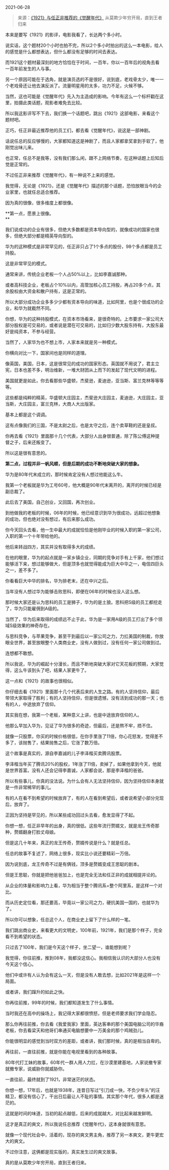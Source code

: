 2021-06-28

> 来源：[《1921》与任正非推荐的《觉醒年代》](http://mp.weixin.qq.com/s?__biz=MzU0MjYwNDU2Mw==&mid=2247499656&idx=1&sn=0b3f21cf5435e21fedf82ca6aa0232d1&chksm=fb1a93f4cc6d1ae249a9f8e80f2ea17cc26c088503b1b139fa73bd10d163a9de18dee0a873fc&scene=27#wechat_redirect)
> 从莫欺少年穷开局，直到王者归来

本来是要写《1921》的影评，电影我看了，长达两个多小时。  

  

说实话，这个题材20个小时也拍不完，所以2个多小时拍出的这么一本电影，给人的感觉是什么都想表达，但什么都没有足够的时间去表达。

  

而1921这个题材最深刻的地方恰恰在于时间，一百年，你以一百年后的视角去看一百年前发生的人与事。

  

另一个原因可能在于选角，就是演员选的不是很好，说到底，老戏骨太少，唯一一个老戏骨还让他去演反派了。流量明星用的太多，功力不足，火候不够。  

  

当然，这也可能是《觉醒年代》先入为主造成的影响。今年有这么一个标杆戳在这里，拍摄此类话题，观影者难免去比较。

  

所以我这影评写不下去，我们换一个话题吧，跳出《1921》这部电影，来看这个题材吧。  

  

正巧，任正非最近推荐他的员工们，都去看《觉醒年代》，说这是一部神剧。

  

话说任总的反应够慢的，大家都知道这是神剧了，而且人家都拿奖拿到手软了，他刚觉出味儿来。  

  

也正常，任总不是我等，没有我们那么闲，跟不上网络节奏，在这种话题上后知后觉是正常的。  

  

不过任正非来推荐《觉醒年代》，有一种说不上来的感觉。  

  

我觉得，无论是《1921》，还是《觉醒年代》描述的那个话题，恐怕放眼当今的企业家里，也就任总适合推荐。  

  

因为真的很像，很多维度上都很像。  

  

 **第一点，愿景上很像。  
**

  

我们说成功的企业有很多，但绝大多数都是资本导向型的，就像成功的国家也很多，但绝大部分都是精英导向型的。

  

华为的这种模式是非常罕见的，任正非只占了1个多点的股份，98个多点都是员工持股。  

  

这是非常罕见的模式。  

  

通常来讲，传统企业老板一个人占50%以上，比如李嘉诚那种。

  

或者高科技企业，老板占个10%以内，高管加核心员工持股，再占20多个点，其余股权由大资金和散户持有，这是正常的。

  

所以大部分成功企业多多少少都有资本导向的味道，比如阿里，也是个很成功的企业，和华为就截然不同。  

  

你想，华为的这种持股模式，在资本市场看来，是很奇特的。上市要求一家公司大部分股权是可交易的，或者说是潜在可交易的，比如归少数大股东持有，大股东最好是纯资本，不参与经营。

  

当然了，人家华为也不想上市，人家本来就是另一种模式。  

  

你横向对比一下，国家间也是同样的道理。  

  

像英国，美国，日本，这是很常见的成功的国家形态。英国就不用说了，君主立宪，日本也差不多，明治维新，一堆大财团从上而下的发起了现代文明的进程。

  

美国就更是如此，你去看那些华盛顿，杰斐逊，麦迪逊，亚当斯、富兰克林等等等等。

  

这些都是纯粹的精英，华盛顿大庄园主，杰斐逊大庄园主，麦迪逊，大庄园主，亚当斯，大庄园主，富兰克林，大商人大出版家。

  

基本上都是这个调调。  

  

这有点像我们的三国，不是太尉之后，也是太守之后，连个卖草鞋的还是皇叔。  

  

你再去看《1921》里面那十几个代表，大部分人出身很普通，除了陈公傅这种提督之子，后来还叛变了。

  

所以这是很有意思的。

  

 **第二点，过程并非一帆风顺，但是后期的成功不断地突破大家的想象。**

  

华为是80年代末成立的，那时候肯定没有人想过他能这么牛。  

  

我第一个老板就是华为工号60号，他大概是90年代末离开的，离开的时候已经是副总裁了。  

  

此后去了美国，自己创业，又回国，再次创业。  

  

到他做我的老板的时候，06年的时候，他已经意识到华为很成功，远超过他想象的成功，但也绝对没有想过，有后来那么成功。  

  

你今天回头去看，他一生中最大的成就恰恰是他刚毕业的时候入职的第一家公司，入职的第一个十年带给他的。  

  

他后来转战四方，其实并没有取得多大的成绩。  

  

在他的眼里，华为的起点就是一家乡镇企业，同期的竞争对手有上千家，他们想过能够活下来，想过能够做大，但是顶多也就觉得能成为巨大中华之一，电信四巨头之一，差不多了。  

  

你看看巨大中华的排名，华为排老末，还在中兴之后。  

  

当年没有人想过华为能够击败思科，即便在06年的时候也没人这么想。  

  

那时候大家还是认为思科的员工是狮子，华为的是土狼。思科把S级的员工都挖走了，华为只能雇佣到A级的。

  

当然了，华为后来取得的成绩远不止于此，华为是一家用A级的员工打出了多个领域S级效果的神奇存在。  

  

与思科竞争，与苹果竞争，甚至干到最后以一家公司之力，力扛美国的制裁，你放眼全世界，甚至放眼整个人类商业史，没有人做到过，没有任何一家公司做到过。

  

连想都不敢想。

  

所以我说，华为的崛起十分漫长，而且不断地突破大家对它天花板的预期，大家觉得，这么牛该到头了吧，结果人家更牛了。  

  

这一点和《1921》的故事也很相似。

  

你仔细去看《1921》里面那十几个代表后来的人生之路。有的人坚持信仰，最后带领大家取得了胜利；有的人坚持信仰，但是很遗憾，没有活到成功的那一天；也有的人，中途放弃了信仰。  

  

其实我在想，我第一个老板，某种意义上讲，也是中途放弃信仰的人。  

  

他那么早加入华为，见证了华为很多的奇迹，但最后，还是熬不牢，捂不住。  

  

就像一只股票，你买的时候价格很低，在你手里涨了11倍，你心花怒发，觉得差不多了，该抛售了，结果抛售之后，它涨了数万倍。

  

这个故事是真实的，源自李嘉诚的儿子李泽楷买卖腾讯股票。

  

李泽楷当年买了腾讯20%的股权，1年涨了11倍，卖掉了，如果他拿到今天，他就是世界首富。没有人还会记得李嘉诚，人家都会说，那是李泽楷的爸爸。

  

所以有些事儿，你真的没法说。为什么会有人无法坚持信仰，因为坚持信仰本身就是一件非常稀罕的事儿。

  

有的人在看不到希望的时候放弃了，有的人在看到希望后，或者说希望小部分兑现后，放弃了。  

  

正因为坚持是罕见的，所以某些成功回过头去看，愈发显得了不起。

  

你想一想，任正非早年的出身，真的很低。这些年流行赘婿文，就是龙王传奇那种，赘婿翻身打脸丈母娘。  

  

但是这几十年来，真正的龙王传奇，赘婿传说是什么？就是任总。

  

任总的故事不复述了，网络上很多，现实比小说还要精彩一万倍。  

  

因为说到底，龙王传奇不过是有俩钱，顶多是赘婿变成王思聪的剧本。

  

但是王思聪，你就是把他爸爸加上，也是完全无法和任正非的成就相提并论的。

  

从企业的体量和影响力上看，华为相当于整个腾讯系+整个阿里系，是这样一个对比。  

  

而从历史定位看，那还要高，毕竟以一家公司之力，硬抗美国一国的，也就华为了。

  

所以你可以想象，任总这个人，在商业史上留下了什么样的一笔。  

  

我们跳出商业史，来看更大的文明史，100年前，1921年，我们是那个样子，完全看不到希望的状态。  

  

只过去了100年，我们是今天这个样子，坐二望一，谁能想到呢？

  

我觉得，你往前推，推到08年，我都没这信心。我相信我认识的大部分人也没有今天这个信心。  

  

他们中或许有人认为会有这么一天，但是没有人敢去想，比如2021年是这样一个局面。  

  

或者讲，我们蹿升的如此之快。  

  

你再往前推，99年的时候，我们都知道发生了什么事情。  

  

当时我还在高中的操场上，我记得大家都很愤怒，但是老师要求我们学会隐忍。

  

那么你再往前推，你去看《我爱我家》里面，英达客串的那个美国电脑公司的华裔老板，你去看梁天和他哥们串通买电脑想要中一万美金的那个鸡贼劲儿。  

  

你能很明显的感觉到当时双方的差距，或者讲，我们那时候，真的是相当自卑的。  

  

再往前，一直往前推，就是你能在电视里看到的各种故事。  

  

80年代打工妹的故事，60年代一群人用人力扛，在沙漠里建基地，人家说撤专家就撤专家，说威胁你就威胁你。  

  

一直往前，最终就到了1921，非常迷茫的状态。

  

你想一想，17年后，也就是1938年，连昔日写过“引刀成一快，不负少年头”的汪精卫，都没有信心了，干出日后最让人不耻的事情。其实那个年代，很多人都是迷茫的。

  

这就是时间的味道，当初的起点越低，后来的成就越大，对比起来越发鲜明。  

  

这才是真正的爽文，所以我说任总推荐《觉醒年代》，这本身就很有意思。  

  

就像一个现代社会中，活着的，现存的爽文男主角，推荐了另一本爽文，更牛更宏大的爽文。

  

不过你注意，这俩都是现实版的，真实发生过的爽文故事。

  

真的是从莫欺少年穷开局，直到王者归来。

